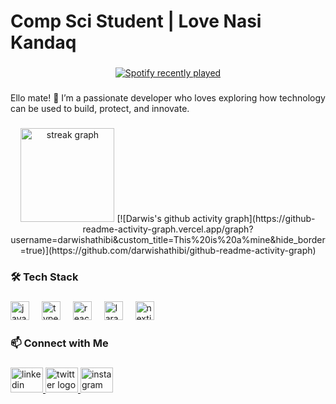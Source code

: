 <h1 align="left"> Comp Sci Student | Love Nasi Kandaq</h1>

###

<div align="center">
  <a href="https://open.spotify.com/user/31iqk4lrut7mme6oumt2rbkezw2y">
    <img src="https://spotify-recently-played-readme.vercel.app/api?user=31iqk4lrut7mme6oumt2rbkezw2y&count=5&unique=false" alt="Spotify recently played"  />
  </a>
</div>

###

<p align="left">Ello mate! 👋 I’m a passionate  developer who loves exploring how technology can be used to build, protect, and innovate.</p>

###

<div align="center">
  <img src="https://streak-stats.demolab.com?user=darwishathibi&locale=en&mode=daily&theme=dark&hide_border=false&border_radius=5" height="150" alt="streak graph"  />
  [![Darwis's github activity graph](https://github-readme-activity-graph.vercel.app/graph?username=darwishathibi&custom_title=This%20is%20a%mine&hide_border=true)](https://github.com/darwishathibi/github-readme-activity-graph)
</div>

###

<h3 align="left">🛠️ Tech Stack</h3>

###

<div align="left">
  <img src="https://cdn.jsdelivr.net/gh/devicons/devicon/icons/javascript/javascript-original.svg" height="30" alt="javascript logo"  />
  <img width="12" />
  <img src="https://cdn.jsdelivr.net/gh/devicons/devicon/icons/typescript/typescript-original.svg" height="30" alt="typescript logo"  />
  <img width="12" />
  <img src="https://cdn.jsdelivr.net/gh/devicons/devicon/icons/react/react-original.svg" height="30" alt="react logo"  />
  <img width="12" />
  <img src="https://cdn.jsdelivr.net/gh/devicons/devicon/icons/laravel/laravel-original.svg" height="30" alt="laravel logo"  />
  <img width="12" />
  <img src="https://cdn.jsdelivr.net/gh/devicons/devicon/icons/nextjs/nextjs-original.svg" height="30" alt="nextjs logo"  />
</div>

###

<h3 align="left">📫 Connect with Me</h3>

###

<div align="left">
  <a href="https://www.linkedin.com/in/darwis-shathibi-965609204" target="_blank">
    <img src="https://raw.githubusercontent.com/maurodesouza/profile-readme-generator/master/src/assets/icons/social/linkedin/default.svg" width="52" height="40" alt="linkedin logo"  />
  </a>
  <a href="https://x.com/darwishathibi" target="_blank">
    <img src="https://raw.githubusercontent.com/maurodesouza/profile-readme-generator/master/src/assets/icons/social/twitter/default.svg" width="52" height="40" alt="twitter logo"  />
  </a>
  <a href="https://www.instagram.com/darwishathibi/" target="_blank">
    <img src="https://raw.githubusercontent.com/maurodesouza/profile-readme-generator/master/src/assets/icons/social/instagram/default.svg" width="52" height="40" alt="instagram logo"  />
  </a>
</div>

###
